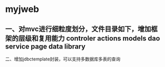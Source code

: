 # myjweb
一、对mvc进行细粒度划分，文件目录如下，增加框架的层级和复用能力
controler
actions
models
  dao
  service
    page
    data
library
----------------------
二、增加jdbctemplate封装，可以支持多数据库多表的查询
